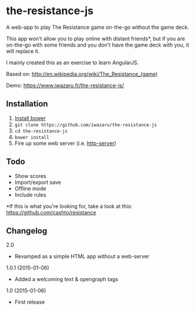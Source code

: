 the-resistance-js
=================

A web-app to play The Resistance game on-the-go without the game deck.

This app won't allow you to play online with distant friends*, but if you are on-the-go with some friends and you don't have the game deck with you, it will replace it.

I mainly created this as an exercise to learn AngularJS.

Based on: http://en.wikipedia.org/wiki/The_Resistance_(game)

Demo: https://www.iwazaru.fr/the-resistance-js/


## Installation

1. [Install bower](https://bower.io/)
2. `git clone https://github.com/iwazaru/the-resistance-js`
3. `cd the-resistance-js`
4. `bower install`
5. Fire up some web server (i.e. [http-server](https://www.npmjs.com/package/http-server))


## Todo

* Show scores
* Import/export save
* Offline mode
* Include rules

*If this is what you're looking for, take a look at this:
https://github.com/cashto/resistance


## Changelog

2.0

* Revamped as a simple HTML app without a web-server

1.0.1 (2015-01-06)

* Added a welcoming text & opengraph tags

1.0 (2015-01-06)

* First release
